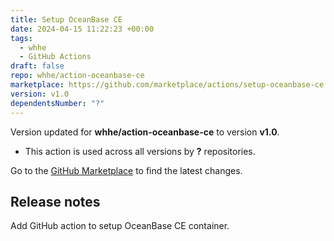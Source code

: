 ```yaml
---
title: Setup OceanBase CE
date: 2024-04-15 11:22:23 +00:00
tags:
  - whhe
  - GitHub Actions
draft: false
repo: whhe/action-oceanbase-ce
marketplace: https://github.com/marketplace/actions/setup-oceanbase-ce
version: v1.0
dependentsNumber: "?"
---
```



Version updated for **whhe/action-oceanbase-ce** to version **v1.0**.
- This action is used across all versions by **?** repositories.

Go to the [GitHub Marketplace](https://github.com/marketplace/actions/setup-oceanbase-ce) to find the latest changes.

## Release notes

Add GitHub action to setup OceanBase CE container.
